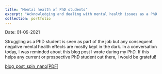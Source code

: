 ```yaml
---
title: "Mental health of PhD students"
excerpt: "Acknowledging and dealing with mental health issues as a PhD student"
collection: portfolio
---
```

Date: 01-09-2021

Struggling as a PhD student is seen as part of the job but any consequent negative mental health effects are mostly kept in the dark. In a conversation today, I was reminded about this blog post I wrote during my PhD. If this helps any current or prospective PhD student out there, I would be grateful!


[blog_post_spin_nano[PDF]](https://spinnanoblog.wordpress.com/2018/02/05/acknowledging-and-dealing-with-mental-health-issues-as-a-phd/)

